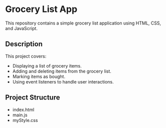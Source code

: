 # Grocery List App

This repository contains a simple grocery list application using HTML, CSS, and JavaScript.

## Description

This project covers:
- Displaying a list of grocery items.
- Adding and deleting items from the grocery list.
- Marking items as bought.
- Using event listeners to handle user interactions.

## Project Structure

- index.html
- main.js
- myStyle.css

